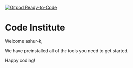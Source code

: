 [![Gitpod Ready-to-Code](https://img.shields.io/badge/Gitpod-Ready--to--Code-blue?logo=gitpod)](https://gitpod.io/#https://github.com/ashur-k/3d-Scroll-website) 

# Code Institute

Welcome ashur-k,

We have preinstalled all of the tools you need to get started.

Happy coding!